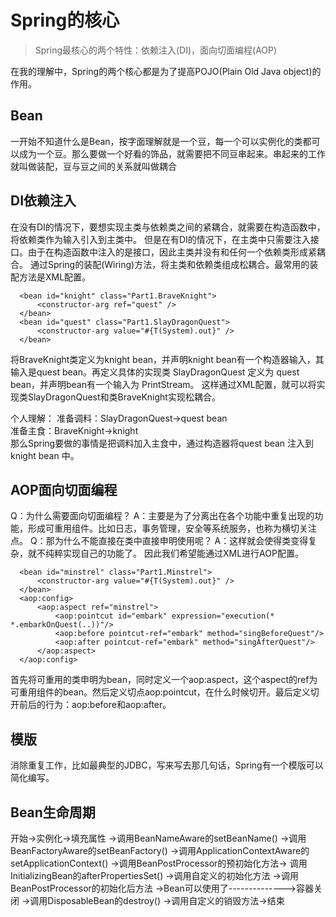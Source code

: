# Spring的核心
>Spring最核心的两个特性：依赖注入(DI)，面向切面编程(AOP)

  在我的理解中，Spring的两个核心都是为了提高POJO(Plain Old Java object)的作用。

## Bean
  一开始不知道什么是Bean，按字面理解就是一个豆，每一个可以实例化的类都可以成为一个豆。那么要做一个好看的饰品，就需要把不同豆串起来。串起来的工作就叫做装配，豆与豆之间的关系就叫做耦合

## DI依赖注入
  在没有DI的情况下，要想实现主类与依赖类之间的紧耦合，就需要在构造函数中，将依赖类作为输入引入到主类中。
  但是在有DI的情况下，在主类中只需要注入接口。由于在构造函数中注入的是接口，因此主类并没有和任何一个依赖类形成紧耦合。
  通过Spring的装配(Wiring)方法，将主类和依赖类组成松耦合。最常用的装配方法是XML配置。
  ```
    <bean id="knight" class="Part1.BraveKnight">
        <constructor-arg ref="quest" />
    </bean>
    <bean id="quest" class="Part1.SlayDragonQuest">
        <constructor-arg value="#{T(System).out}" />
    </bean>
  ```
  将BraveKnight类定义为knight bean，并声明knight bean有一个构造器输入，其输入是quest bean。再定义具体的实现类 SlayDragonQuest 定义为 quest bean，并声明bean有一个输入为 PrintStream。
  这样通过XML配置，就可以将实现类SlayDragonQuest和类BraveKnight实现松耦合。
  
  个人理解：
    准备调料：SlayDragonQuest->quest bean  
    准备主食：BraveKnight->knight  
    那么Spring要做的事情是把调料加入主食中，通过构造器<constructor-arg>将quest bean 注入到 knight bean 中。 

## AOP面向切面编程
  Q：为什么需要面向切面编程？
  A：主要是为了分离出在各个功能中重复出现的功能，形成可重用组件。比如日志，事务管理，安全等系统服务，也称为横切关注点。
  Q：那为什么不能直接在类中直接申明使用呢？
  A：这样就会使得类变得复杂，就不纯粹实现自己的功能了。
  因此我们希望能通过XML进行AOP配置。
  ```
    <bean id="minstrel" class="Part1.Minstrel">
        <constructor-arg value="#{T(System).out}" />
    </bean>
    <aop:config>
        <aop:aspect ref="minstrel">
            <aop:pointcut id="embark" expression="execution(* *.embarkOnQuest(..))"/>
            <aop:before pointcut-ref="embark" method="singBeforeQuest"/>
            <aop:after pointcut-ref="embark" method="singAfterQuest"/>
        </aop:aspect>
    </aop:config>
   ```
  首先将可重用的类申明为bean，同时定义一个aop:aspect，这个aspect的ref为可重用组件的bean。然后定义切点aop:pointcut，在什么时候切开。最后定义切开前后的行为：aop:before和aop:after。

## 模版
  消除重复工作，比如最典型的JDBC，写来写去那几句话，Spring有一个模版可以简化编写。

## Bean生命周期
  开始->实例化->填充属性
  ->调用BeanNameAware的setBeanName()
  ->调用BeanFactoryAware的setBeanFactory()
  ->调用ApplicationContextAware的setApplicationContext()
  ->调用BeanPostProcessor的预初始化方法->
  调用InitializingBean的afterPropertiesSet()
  ->调用自定义的初始化方法
  ->调用BeanPostProcessor的初始化后方法
  ->Bean可以使用了-------------->容器关闭
  ->调用DisposableBean的destroy()
  ->调用自定义的销毁方法->结束
